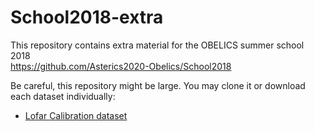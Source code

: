 # School2018-extra

This repository contains extra material for the OBELICS summer school 2018    
https://github.com/Asterics2020-Obelics/School2018


Be careful, this repository might be large.
You may clone it or download each dataset individually:

- [Lofar Calibration dataset](/raw/master/lofar-cal.h5)
